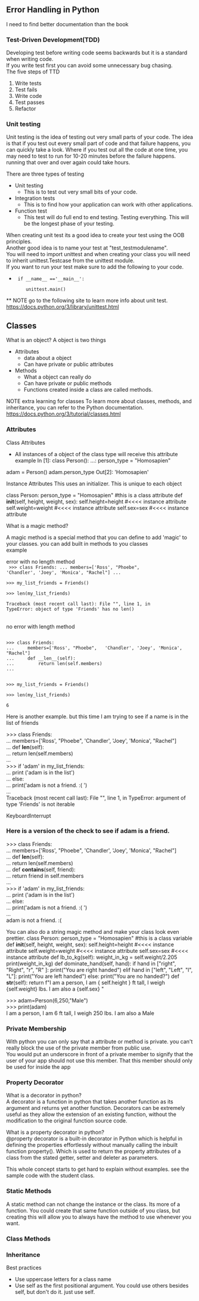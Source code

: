 ## Error Handling in Python
 I need to find better documentation than the book

### Test-Driven Development(TDD)
Developing test before writing code seems backwards but it is a standard when writing code.  
If you write test first you can avoid some unnecessary bug chasing.  
The five steps of TTD
1. Write tests
2. Test fails
3. Write code
4. Test passes
5. Refactor

### Unit testing
Unit testing is the idea of testing out very small parts of your code. The idea is that if you test out every small part of code and that failure happens, you can quickly take a look. Where if you test out all the code at one time, you may need to test to run for 10-20 minutes before the failure happens. running that over and over again could take hours.

There are three types of testing
- Unit testing
  - This is to test out very small bits of your code.
- Integration tests
  - This is to find how your application can work with other applications. 
- Function test
  - This test will do full end to end testing. Testing everything. This will be the longest phase of your testing.

When creating unit test its a good idea to create your test using the OOB principles.  
Another good idea is to name your test at "test_testmodulename".  
You will need to import unittest and when creating your class you will need to inherit unittest.Testcase from the unittest module.  
If you want to run your test make sure to add the following to your code.
- <code> if \_\_name\_\_ =='\_\_main\_\_':  
&nbsp;&nbsp;&nbsp;&nbsp;unittest.main() </code>

** NOTE go to the following site to learn more info about unit test.  
https://docs.python.org/3/library/unittest.html

## Classes
What is an object?
A object is two things
- Attributes
  - data about a object
  - Can have private or public attributes
- Methods
  - What a object can really do
  - Can have private or public methods
  - Functions created inside a class are called methods.

NOTE extra learning for classes
To learn more about classes, methods, and inheritance, you can refer to the Python documentation. https://docs.python.org/3/tutorial/classes.html


### Attributes
Class Attributes
- All instances of a object of the class type will receive this attribute
 example
In [1]: class Person(): 
   ...:   person_type = "Homosapien" 

adam = Person() 
adam.person_type
Out[2]: 'Homosapien'


Instance Attributes
This uses an initializer. This is unique to each object



class Person:
  person_type = "Homosapien" #this is a class attribute 
  def __init__(self, height, weight, sex):
        self.height=height #<<<< instance attribute
        self.weight=weight #<<<< instance attribute
        self.sex=sex       #<<<< instance attribute

What is a magic method?

A magic method is a special method that you can define to add 'magic' to your classes. you can add built in methods to you classes  
example  

error with no length method  
<code>
\>>> class Friends:
...     members=['Ross', "Phoebe", 'Chandler', 'Joey', 'Monica', "Rachel"]
...   
\>>> my_list_friends = Friends()  
\>>> len(my_list_friends)  
Traceback (most recent call last):
  File "<stdin>", line 1, in <module>
TypeError: object of type 'Friends' has no len()  
</code>  
no error with length method  

<code>
>>> class Friends:  
...     members=['Ross', "Phoebe",   'Chandler', 'Joey', 'Monica', "Rachel"]  
...     def __len__(self):  
...         return len(self.members)  
...

\>>> my_list_friends = Friends()  
\>>> len(my_list_friends)  
6
</code>

Here is another example. but this time I am trying to see if a name is in the list of friends  

\>>> class Friends:  
...     members=['Ross', "Phoebe", 'Chandler', 'Joey', 'Monica', "Rachel"]  
...     def __len__(self):  
...         return len(self.members)  
...   
\>>> if 'adam' in my_list_friends:  
...     print ('adam is in the list')  
... else:  
...     print('adam is not a friend. :( ')  
...   
Traceback (most recent call last):
  File "<stdin>", line 1, in <module>
TypeError: argument of type 'Friends' is not iterable  
>>>   
KeyboardInterrupt  
>>>   

### Here is a version of the check to see if adam is a friend.  

\>>> class Friends:  
...     members=['Ross', "Phoebe", 'Chandler', 'Joey', 'Monica', "Rachel"]  
...     def __len__(self):  
...         return len(self.members)  
...     def __contains__(self, friend):  
...         return friend in self.members  
...   
\>>> if 'adam' in my_list_friends:  
...     print ('adam is in the list')  
... else:  
...     print('adam is not a friend. :( ')  
...   
adam is not a friend. :( 


You can also do a string magic method and make your class look even prettier.
class Person:
  person_type = "Homosapien" #this is a class variable 
  def __init__(self, height, weight, sex):
        self.height=height   #<<<< instance attribute
        self.weight=weight   #<<<< instance attribute
        self.sex=sex         #<<<< instance attribute
  def lb_to_kg(self):
      weight_in_kg = self.weight/2.205
      print(weight_in_kg)
  def dominate_hand(self, hand):
        if hand in ["right", "Right", "r", "R" ]:
          print("You are right handed")
        elif hand in ["left", "Left", "l", "L"]:
          print("You are left handed")
        else:
          print("You are no handed?")
  def __str__(self):
        return f"I am a person, I am { self.height } ft tall, I weigh {self.weight} lbs. I am also a {self.sex} "

\>>> adam=Person(6,250,"Male")  
\>>> print(adam)  
I am a person, I am 6 ft tall, I weigh 250 lbs. I am also a Male   


### Private Membership
With python you can only say that a attribute or method is private. you can't really block the use of the private member from public use.  
You would put an underscore in front of a private member to signify that the user of your app should not use this member. That this member should only be used for inside the app

### Property Decorator

What is a decorator in python?  
A decorator is a function in python that takes another function as its argument and returns yet another function. Decorators can be extremely useful as they allow the extension of an existing function, without the modification to the original function source code.

What is a property decorator in python?  
@property decorator is a built-in decorator in Python which is helpful in defining the properties effortlessly without manually calling the inbuilt function property(). Which is used to return the property attributes of a class from the stated getter, setter and deleter as parameters.  

This whole concept starts to get hard to explain without examples. see the sample code with the student class.

### Static Methods
A static method can not change the instance or the class. Its more of a function. You could create that same function outside of you class, but creating this will allow you to always have the method to use whenever you want.

### Class Methods

### Inheritance 

Best practices
- Use uppercase letters for a class name
- Use self as the first positional argument. You could use others besides self, but don't do it. just use self.
